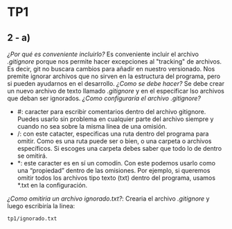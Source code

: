 # TP1

## 2 - a) 
*¿Por qué es conveniente incluirlo?*
Es conveniente incluir el archivo _.gitignore_ porque nos permite hacer excepciones al "tracking" de archivos. Es decir, git no buscara cambios para añadir en nuestro versionado. Nos premite ignorar archivos que no sirven en la estructura del programa, pero si pueden ayudarnos en el desarrollo.
*¿Como se debe hacer?*
Se debe crear un nuevo archivo de texto llamado _.gitignore_ y en el especificar lso archivos que deban ser ignorados.
*¿Como configuraría el archivo _.gitignore_?*
- #: caracter para escribir comentarios dentro del archivo gitignore. Puedes usarlo sin problema en cualquier parte del archivo siempre y cuando no sea sobre la misma línea de una omisión.
- /: con este catacter, especificas una ruta dentro del programa para omitir. Como es una ruta puede ser o bien, o una carpeta o archivos específicos. Si escoges una carpeta debes saber que todo lo de dentro se omitirá.
- *: este caracter es en sí un comodín. Con este podemos usarlo como una “propiedad” dentro de las omisiones. Por ejemplo, si queremos omitir todos los archivos tipo texto (txt) dentro del programa, usamos *.txt en la configuración.

_¿Como omitiria un archivo *ignorado.txt*?_:
Crearia el archivo _.gitignore_ y luego escribiría la linea:

`tp1/ignorado.txt`
